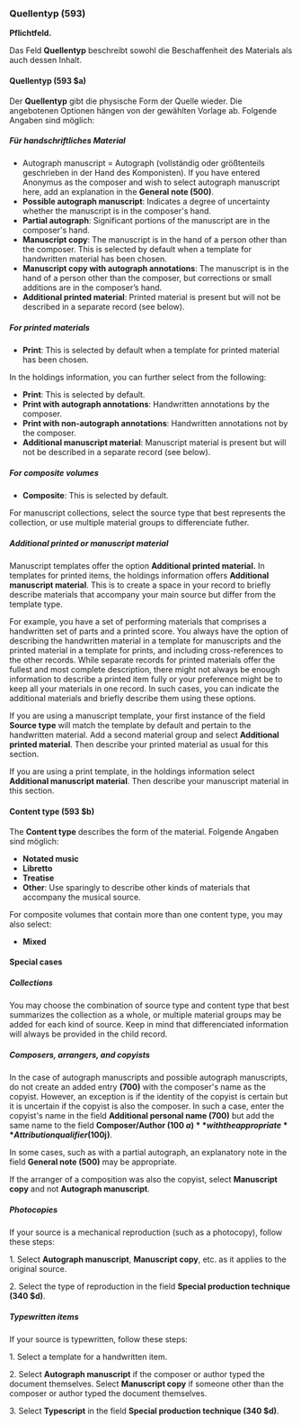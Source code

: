 ### Quellentyp (593)

**Pflichtfeld.**

Das Feld **Quellentyp** beschreibt sowohl die Beschaffenheit des Materials als auch dessen Inhalt.

#### Quellentyp (593 $a)

Der **Quellentyp** gibt die physische Form der Quelle wieder. Die angebotenen Optionen hängen von der gewählten Vorlage ab. Folgende Angaben sind möglich:

##### Für handschriftliches Material

- Autograph manuscript = Autograph (vollständig oder größtenteils geschrieben in der Hand des Komponisten). If you have entered Anonymus as the composer and wish to select autograph manuscript here, add an explanation in the **General note (500)**.
- **Possible autograph manuscript**: Indicates a degree of uncertainty whether the manuscript is in the composer's hand.
- **Partial autograph**: Significant portions of the manuscript are in the composer's hand.
- **Manuscript copy**: The manuscript is in the hand of a person other than the composer. This is selected by default when a template for handwritten material has been chosen.
- **Manuscript copy with autograph annotations**: The manuscript is in the hand of a person other than the composer, but corrections or small additions are in the composer’s hand.
- **Additional printed material**: Printed material is present but will not be described in a separate record (see below).

##### For printed materials

- **Print**: This is selected by default when a template for printed material has been chosen.

In the holdings information, you can further select from the following:
- **Print**: This is selected by default.
- **Print with autograph annotations**: Handwritten annotations by the composer.
- **Print with non-autograph annotations**: Handwritten annotations not by the composer.
- **Additional manuscript material**: Manuscript material is present but will not be described in a separate record (see below).

##### For composite volumes

- **Composite**: This is selected by default.

For manuscript collections, select the source type that best represents the collection, or use multiple material groups to differenciate futher.

##### Additional printed or manuscript material

Manuscript templates offer the option **Additional printed material.** In templates for printed items, the holdings information offers **Additional manuscript material**. This is to create a space in your record to briefly describe materials that accompany your main source but differ from the template type.

For example, you have a set of performing materials that comprises a handwritten set of parts and a printed score. You always have the option of describing the handwritten material in a template for manuscripts and the printed material in a template for prints, and including cross-references to the other records. While separate records for printed materials offer the fullest and most complete description, there might not always be enough information to describe a printed item fully or your preference might be to keep all your materials in one record. In such cases, you can indicate the additional materials and briefly describe them using these options.

If you are using a manuscript template, your first instance of the field **Source type** will match the template by default and pertain to the handwritten material. Add a second material group and select **Additional printed material**. Then describe your printed material as usual for this section.

If you are using a print template, in the holdings information select **Additional manuscript material**. Then describe your manuscript material in this section.

#### Content type (593 $b)

The **Content type** describes the form of the material. Folgende Angaben sind möglich:
- **Notated music**
- **Libretto**
- **Treatise**
- **Other**: Use sparingly to describe other kinds of materials that accompany the musical source.


For composite volumes that contain more than one content type, you may also select:

- **Mixed**

#### Special cases

##### Collections

You may choose the combination of source type and content type that best summarizes the collection as a whole, or multiple material groups may be added for each kind of source. Keep in mind that differenciated information will always be provided in the child record.

##### Composers, arrangers, and copyists

In the case of autograph manuscripts and possible autograph manuscripts, do not create an added entry **(700)** with the composer's name as the copyist. However, an exception is if the identity of the copyist is certain but it is uncertain if the copyist is also the composer. In such a case, enter the copyist's name in the field **Additional personal name (700)** but add the same name to the field **Composer/Author (100 $a)** with the appropriate **Attribution qualifier (100$j)**.

In some cases, such as with a partial autograph, an explanatory note in the field  **General note (500)** may be appropriate.

If the arranger of a composition was also the copyist, select **Manuscript copy** and not  **Autograph manuscript**.

##### Photocopies

If your source is a mechanical reproduction (such as a photocopy), follow these steps:

1\. Select  **Autograph manuscript**, **Manuscript copy**, etc. as it applies to the original source.

2\. Select the type of reproduction in the field  **Special production technique (340 $d)**.

##### Typewritten items

If your source is typewritten, follow these steps:

1\. Select a template for a handwritten item.

2\. Select **Autograph manuscript** if the composer or author typed the document themselves. Select **Manuscript copy** if someone other than the composer or author typed the document themselves.

3\. Select **Typescript** in the field  **Special production technique (340 $d)**.
